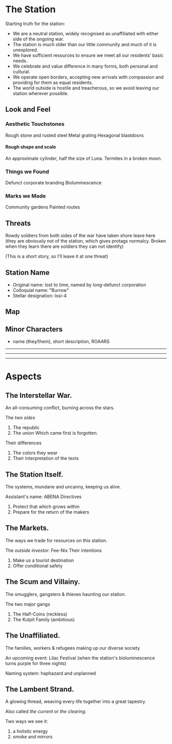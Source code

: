 # The Station
Starting truth for the station:

- We are a neutral station, widely recognised as unaffiliated with either side of the ongoing war.
- The station is much older than our little community and much of it is unexplored.
- We have sufficient resources to ensure we meet all our residents’ basic needs.
- We celebrate and value difference in many forms, both personal and cultural.
- We operate open borders, accepting new arrivals with compassion and providing for them as equal residents.
- The world outside is hostile and treacherous, so we avoid leaving our station wherever possible.

## Look and Feel
### Aesthetic Touchstones
Rough stone and rusted steel
Metal grating
Hexagonal blastdoors

#### Rough shape and scale
An approximate cylinder, half the size of Luna. Termites in a broken moon.

### Things we Found
Defunct corporate branding
Bioluminescence

### Marks we Made
Community gardens
Painted routes

## Threats
Rowdy soldiers from both sides of the war have taken shore leave here
(they are obviously not of the station, which gives protags normalcy. Broken when they learn there are soldiers they can not identify)

(This is a short story, so I'll leave it at one threat)


## Station Name
- Original name: lost to time, named by long-defunct corporation
- Colloquial name: "Burrow"
- Stellar designation: Issi-4

## Map

## Minor Characters
- name (they/them), short description, ROAARS

------------------------------------------------------------------------------
------------------------------------------------------------------------------
------------------------------------------------------------------------------

# Aspects

## The Interstellar War.
An all-consuming conflict, burning across the stars.

The *two sides*
1. The republic
2. The union
Which came first is forgotten.

Their differences
1. The colors they wear
2. Their interpretation of the texts

## The Station Itself.
The systems, mundane and uncanny, keeping us alive.

Assistant's name: ABENA
Directives
1. Protect that which grows within
2. Prepare for the return of the makers

## The Markets.
The ways we trade for resources on this station.

The *outside investor*: Fee-Nix
Their intentions
1. Make us a tourist destination
2. Offer conditional safety

## The Scum and Villainy.
The smugglers, gangsters & thieves haunting our station.

The two major gangs
1. The Half-Coins (reckless)
2. The Kutpit Family (ambitious)

## The Unaffiliated.
The families, workers & refugees making up our diverse society

An upcoming event: Lilac Festival (when the station's bioluminescence turns purple for three nights)

Naming system: haphazard and unplanned

## The Lambent Strand.
A glowing thread, weaving every life together into a great tapestry.

Also called _the current_ or _the clearing_.

Two ways we see it:
1. a holistic energy
2. smoke and mirrors
